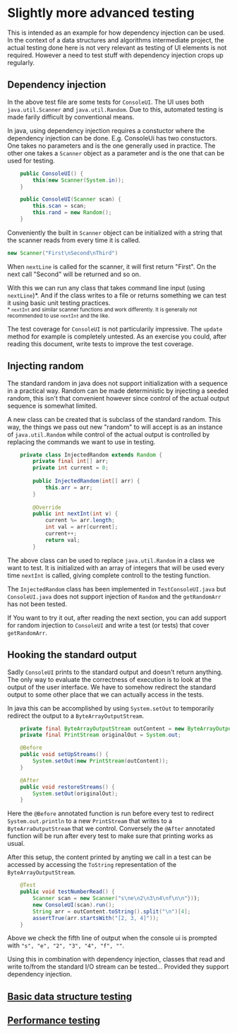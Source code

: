 # Slightly more advanced testing

This is intended as an example for how dependency injection can be used. In the context of a data structures and algorithms intermediate project, the actual testing done here is not very relevant as testing of UI elements is not required. However a need to test stuff with dependency injection crops up regularly.

## Dependency injection

In the above test file are some tests for `ConsoleUI`. The UI uses both `java.util.Scanner` and `java.util.Random`. Due to this, automated testing is made farily difficult by conventional means.

In java, using dependency injection requires a constuctor where the dependency injection can be done. E.g. ConsoleUi has two constuctors. One takes no parameters and is the one generally used in practice. The other one takes a `Scanner` object as a parameter and is the one that can be used for testing.

```java
    public ConsoleUI() {
        this(new Scanner(System.in));
    }

    public ConsoleUI(Scanner scan) {
        this.scan = scan;
        this.rand = new Random();
    }
```

Conveniently the built in `Scanner` object can be initialized with a string that the scanner reads from every time it is called.

```java
new Scanner("First\nSecond\nThird")
```

When `nextLine` is called for the scanner, it will first return "First". On the next call "Second" will be returned and so on.

With this we can run any class that takes command line input (using `nextLine`)\*. And if the class writes to a file or returns something we can test it using basic unit testing practices.<br /><sub>\* `nextInt` and similar scanner functions and work differently. It is generally not recommended to use `nextInt` and the like.</sub>

The test coverage for `ConsoleUI` is not particularily impressive. The `update` method for example is completely untested. As an exercise you could, after reading this document, write tests to improve the test coverage.

## Injecting random

The standard random in java does not support initialization with a sequence in a practical way. Random can be made deterministic by injecting a seeded random, this isn't that convenient however since control of the actual output sequence is somewhat limited.

A new class can be created that is subclass of the standard random. This way, the things we pass out new "random" to will accept is as an instance of `java.util.Random` while control of the actual output is controlled by replacing the commands we want to use in testing.

```java
    private class InjectedRandom extends Random {
        private final int[] arr;
        private int current = 0;
        
        public InjectedRandom(int[] arr) {
            this.arr = arr;
        }
        
        @Override
        public int nextInt(int v) {
            current %= arr.length;
            int val = arr[current];
            current++;
            return val;
        }
```

The above class can be used to replace `java.util.Random` in a class we want to test. It is initialized with an array of integers that will be used every time `nextInt` is called, giving complete controll to the testing function.

The `InjectedRandom` class has been implemented in `TestConsoleUI.java` but `ConsoleUI.java` does not support injection of `Random` and the `getRandomArr` has not been tested.

If You want to try it out, after reading the next section, you can add support for random injection to `ConsoleUI` and write a test (or tests) that cover `getRandomArr`.

## Hooking the standard output

Sadly `ConsoleUI` prints to the standard output and doesn't return anything. The only way to evaluate the correctness of execution is to look at the output of the user interface. We have to somehow redirect the standard output to some other place that we can actually access in the tests.

In java this can be accomplished by using `System.setOut` to temporarily redirect the output to a `ByteArrayOutputStream`.

```java
    private final ByteArrayOutputStream outContent = new ByteArrayOutputStream();
    private final PrintStream originalOut = System.out;

    @Before
    public void setUpStreams() {
        System.setOut(new PrintStream(outContent));
    }

    @After
    public void restoreStreams() {
        System.setOut(originalOut);
    }
```

Here the `@Before` annotated function is run before every test to redirect `System.out.println` to a new `PrintStream` that writes to a `ByteArraOutputStream` that we control. Conversely the `@After` annotated function will be run after every test to make sure that printing works as usual.

After this setup, the content printed by anyting we call in a test can be accessed by accessing the `ToString` representation of the `ByteArrayOutputStream`.

```java
    @Test
    public void testNumberRead() {
        Scanner scan = new Scanner("s\ne\n2\n3\n4\nf\n\n"}));
        new ConsoleUI(scan).run();
        String arr = outContent.toString().split("\n")[4];
        assertTrue(arr.startsWith("[2, 3, 4]"));
    }
```

Above we check the fifth line of output when the console ui is prompted with `"s", "e", "2", "3", "4", "f", ""`.

Using this in combination with dependency injection, classes that read and write to/from the standard I/O stream can be tested... Provided they support dependency injection.

## [Basic data structure testing](../domain)

## [Performance testing](../../../../main/java/rmq/util)
